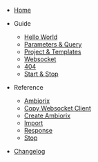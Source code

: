 - [Home](/)

- Guide
  
  - [Hello World](guide/hello-world.md)
  - [Parameters & Query](guide/params.md)
  - [Project & Templates](guide/project.md)
  - [Websocket](guide/websocket.md)
  - [404](guide/not-found.md)
  - [Start & Stop](guide/stop.md)

- Reference

  - [Ambiorix](reference/Ambiorix.md)
  - [Copy Websocket Client](reference/copy_websocket_client.md)
  - [Create Ambiorix](reference/create_ambiorix.md)
  - [Import](reference/import.md)
  - [Response](reference/responses.md)
  - [Stop](reference/stop_all.md)

- [Changelog](changelog.md)
